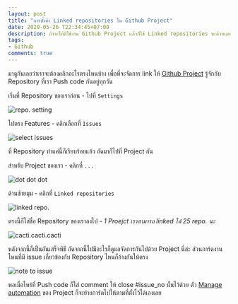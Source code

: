 ```yaml
---
layout: post
title: "การตั้งค่า Linked repositories ใน Github Project"
date: 2020-05-26 T22:34:45+07:00
description: ถ้าจะให้ดีใช้งาน Github Project แล้วก็ใช้ Linked repositories ซะด้วยเลย
tags:
- Github
comments: true
---
```

มาดูกันเลยว่าเราจะต้องคลิกอะไรตรงไหนบ้าง เพื่อที่จะจัดการ link ให้ [Github Project](https://help.github.com/en/github/managing-your-work-on-github/managing-project-boards) รู้จักกับ Repository ที่เรา Push code กันอยู่ทุกวัน

เริ่มที่ Repository ของเราก่อน - ไปที่ `Settings`

![repo. setting](https://res.cloudinary.com/sdees-reallife/image/upload/v1590508967/Screenshot_from_2020-05-26_22.48.20.png)

ไปตรง Features - คลิกเลือกที่ `Issues`

![select issues](https://res.cloudinary.com/sdees-reallife/image/upload/v1590508967/Screenshot_from_2020-05-26_22.49.02.png)

ที่ Repository ทำแค่นี้ก็เรียบร้อยแล้ว ถัดมาก็ไปที่ Project กัน

สำหรับ Project ของเรา - คลิกที่ `...`

![dot dot dot](https://res.cloudinary.com/sdees-reallife/image/upload/v1590508967/Screenshot_from_2020-05-26_22.51.00.png)

ด้านซ้ายมุม - คลิกที่ `Linked repositories`

![linked repo.](https://res.cloudinary.com/sdees-reallife/image/upload/v1590508967/Screenshot_from_2020-05-26_22.51.45.png)

ตรงนี้ก็ใส่ชื่อ Repository ของเราลงไป - *1 Proejct เราสามารถ linked ได้ 25 repo. นะ*

![cacti.cacti.cacti](https://res.cloudinary.com/sdees-reallife/image/upload/v1590508967/Screenshot_from_2020-05-26_23.01.13.png)

หลังจากนี้ก็เป็นอันเสร็จพิธี ถัดจากนี้ไปมีอะไรก็ดูแลจัดการกันไปด้วย Project นี่ล่ะ ส่วนการ์ดงานไหนที่มี issue เกี่ยวข้องกับ Repository ไหนก็อ้างกันให้ตรง

![note to issue](https://res.cloudinary.com/sdees-reallife/image/upload/v1590510408/Screenshot_from_2020-05-26_23.26.23.png)

พอเมื่อไหร่ที่ Push code ก็ใส่ comment ให้ close #issue_no นั้นไว้ด้วย ตัว [Manage automation](https://help.github.com/en/github/managing-your-work-on-github/about-automation-for-project-boards) ของ Project ก็จะย้ายการ์ดไปให้ตามที่ตั้งไว้ได้เองเลย
